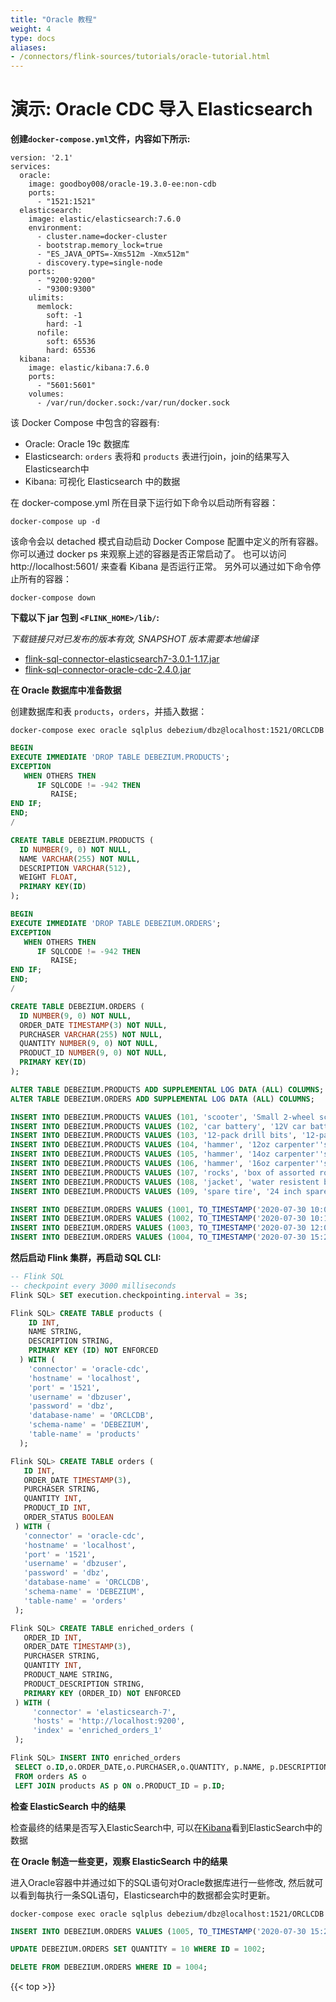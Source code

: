 ```yaml
---
title: "Oracle 教程"
weight: 4
type: docs
aliases:
- /connectors/flink-sources/tutorials/oracle-tutorial.html
---
```

<!--
Licensed to the Apache Software Foundation (ASF) under one
or more contributor license agreements.  See the NOTICE file
distributed with this work for additional information
regarding copyright ownership.  The ASF licenses this file
to you under the Apache License, Version 2.0 (the
"License"); you may not use this file except in compliance
with the License.  You may obtain a copy of the License at

  http://www.apache.org/licenses/LICENSE-2.0

Unless required by applicable law or agreed to in writing,
software distributed under the License is distributed on an
"AS IS" BASIS, WITHOUT WARRANTIES OR CONDITIONS OF ANY
KIND, either express or implied.  See the License for the
specific language governing permissions and limitations
under the License.
-->

# 演示: Oracle CDC 导入 Elasticsearch

**创建`docker-compose.yml`文件，内容如下所示:**

```
version: '2.1'
services:
  oracle:
    image: goodboy008/oracle-19.3.0-ee:non-cdb
    ports:
      - "1521:1521"
  elasticsearch:
    image: elastic/elasticsearch:7.6.0
    environment:
      - cluster.name=docker-cluster
      - bootstrap.memory_lock=true
      - "ES_JAVA_OPTS=-Xms512m -Xmx512m"
      - discovery.type=single-node
    ports:
      - "9200:9200"
      - "9300:9300"
    ulimits:
      memlock:
        soft: -1
        hard: -1
      nofile:
        soft: 65536
        hard: 65536
  kibana:
    image: elastic/kibana:7.6.0
    ports:
      - "5601:5601"
    volumes:
      - /var/run/docker.sock:/var/run/docker.sock
``` 
该 Docker Compose 中包含的容器有:
- Oracle: Oracle 19c 数据库
- Elasticsearch: `orders` 表将和 `products` 表进行join，join的结果写入Elasticsearch中
- Kibana: 可视化 Elasticsearch 中的数据

在 docker-compose.yml 所在目录下运行如下命令以启动所有容器：
```shell
docker-compose up -d
```
该命令会以 detached 模式自动启动 Docker Compose 配置中定义的所有容器。
你可以通过 docker ps 来观察上述的容器是否正常启动了。 也可以访问 http://localhost:5601/ 来查看 Kibana 是否运行正常。
另外可以通过如下命令停止所有的容器：

```shell
docker-compose down
````

**下载以下 jar 包到 `<FLINK_HOME>/lib/`:**

*下载链接只对已发布的版本有效, SNAPSHOT 版本需要本地编译*

- [flink-sql-connector-elasticsearch7-3.0.1-1.17.jar](https://repo.maven.apache.org/maven2/org/apache/flink/flink-sql-connector-elasticsearch7/3.0.1-1.17/flink-sql-connector-elasticsearch7-3.0.1-1.17.jar)
- [flink-sql-connector-oracle-cdc-2.4.0.jar](https://repo1.maven.org/maven2/com/ververica/flink-sql-connector-oracle-cdc/2.4.0/flink-sql-connector-oracle-cdc-2.4.0.jar)


**在 Oracle 数据库中准备数据**

创建数据库和表 `products`，`orders`，并插入数据：

```shell
docker-compose exec oracle sqlplus debezium/dbz@localhost:1521/ORCLCDB
```
```sql
BEGIN
EXECUTE IMMEDIATE 'DROP TABLE DEBEZIUM.PRODUCTS';
EXCEPTION
   WHEN OTHERS THEN
      IF SQLCODE != -942 THEN
         RAISE;
END IF;
END;
/

CREATE TABLE DEBEZIUM.PRODUCTS (
  ID NUMBER(9, 0) NOT NULL,
  NAME VARCHAR(255) NOT NULL,
  DESCRIPTION VARCHAR(512),
  WEIGHT FLOAT,
  PRIMARY KEY(ID)
);

BEGIN
EXECUTE IMMEDIATE 'DROP TABLE DEBEZIUM.ORDERS';
EXCEPTION
   WHEN OTHERS THEN
      IF SQLCODE != -942 THEN
         RAISE;
END IF;
END;
/

CREATE TABLE DEBEZIUM.ORDERS (
  ID NUMBER(9, 0) NOT NULL,
  ORDER_DATE TIMESTAMP(3) NOT NULL,
  PURCHASER VARCHAR(255) NOT NULL,
  QUANTITY NUMBER(9, 0) NOT NULL,
  PRODUCT_ID NUMBER(9, 0) NOT NULL,
  PRIMARY KEY(ID)
);

ALTER TABLE DEBEZIUM.PRODUCTS ADD SUPPLEMENTAL LOG DATA (ALL) COLUMNS;
ALTER TABLE DEBEZIUM.ORDERS ADD SUPPLEMENTAL LOG DATA (ALL) COLUMNS;

INSERT INTO DEBEZIUM.PRODUCTS VALUES (101, 'scooter', 'Small 2-wheel scooter', 3.14);
INSERT INTO DEBEZIUM.PRODUCTS VALUES (102, 'car battery', '12V car battery', 8.1);
INSERT INTO DEBEZIUM.PRODUCTS VALUES (103, '12-pack drill bits', '12-pack of drill bits with sizes ranging from #40 to #3', 0.8);
INSERT INTO DEBEZIUM.PRODUCTS VALUES (104, 'hammer', '12oz carpenter''s hammer', 0.75);
INSERT INTO DEBEZIUM.PRODUCTS VALUES (105, 'hammer', '14oz carpenter''s hammer', 0.875);
INSERT INTO DEBEZIUM.PRODUCTS VALUES (106, 'hammer', '16oz carpenter''s hammer', 1.0);
INSERT INTO DEBEZIUM.PRODUCTS VALUES (107, 'rocks', 'box of assorted rocks', 5.3);
INSERT INTO DEBEZIUM.PRODUCTS VALUES (108, 'jacket', 'water resistent black wind breaker', 0.1);
INSERT INTO DEBEZIUM.PRODUCTS VALUES (109, 'spare tire', '24 inch spare tire', 22.2);

INSERT INTO DEBEZIUM.ORDERS VALUES (1001, TO_TIMESTAMP('2020-07-30 10:08:22.001000', 'YYYY-MM-DD HH24:MI:SS.FF'), 'Jark', 1, 101);
INSERT INTO DEBEZIUM.ORDERS VALUES (1002, TO_TIMESTAMP('2020-07-30 10:11:09.001000', 'YYYY-MM-DD HH24:MI:SS.FF'), 'Sally', 2, 102);
INSERT INTO DEBEZIUM.ORDERS VALUES (1003, TO_TIMESTAMP('2020-07-30 12:00:30.001000', 'YYYY-MM-DD HH24:MI:SS.FF'), 'Edward', 2, 103);
INSERT INTO DEBEZIUM.ORDERS VALUES (1004, TO_TIMESTAMP('2020-07-30 15:22:00.001000', 'YYYY-MM-DD HH24:MI:SS.FF'), 'Jark', 1, 104);
```

**然后启动 Flink 集群，再启动 SQL CLI:**

```sql
-- Flink SQL
-- checkpoint every 3000 milliseconds                       
Flink SQL> SET execution.checkpointing.interval = 3s;

Flink SQL> CREATE TABLE products (
    ID INT,
    NAME STRING,
    DESCRIPTION STRING,
    PRIMARY KEY (ID) NOT ENFORCED
  ) WITH (
    'connector' = 'oracle-cdc',
    'hostname' = 'localhost',
    'port' = '1521',
    'username' = 'dbzuser',
    'password' = 'dbz',
    'database-name' = 'ORCLCDB',
    'schema-name' = 'DEBEZIUM',  
    'table-name' = 'products'
  );

Flink SQL> CREATE TABLE orders (
   ID INT,
   ORDER_DATE TIMESTAMP(3),
   PURCHASER STRING,
   QUANTITY INT,
   PRODUCT_ID INT,
   ORDER_STATUS BOOLEAN
 ) WITH (
   'connector' = 'oracle-cdc',
   'hostname' = 'localhost',
   'port' = '1521',
   'username' = 'dbzuser',
   'password' = 'dbz',
   'database-name' = 'ORCLCDB',
   'schema-name' = 'DEBEZIUM',  
   'table-name' = 'orders'
 );

Flink SQL> CREATE TABLE enriched_orders (
   ORDER_ID INT,
   ORDER_DATE TIMESTAMP(3),
   PURCHASER STRING,
   QUANTITY INT,
   PRODUCT_NAME STRING,
   PRODUCT_DESCRIPTION STRING,
   PRIMARY KEY (ORDER_ID) NOT ENFORCED
 ) WITH (
     'connector' = 'elasticsearch-7',
     'hosts' = 'http://localhost:9200',
     'index' = 'enriched_orders_1'
 );

Flink SQL> INSERT INTO enriched_orders
 SELECT o.ID,o.ORDER_DATE,o.PURCHASER,o.QUANTITY, p.NAME, p.DESCRIPTION
 FROM orders AS o
 LEFT JOIN products AS p ON o.PRODUCT_ID = p.ID;
```

**检查 ElasticSearch 中的结果**

检查最终的结果是否写入ElasticSearch中, 可以在[Kibana](http://localhost:5601/)看到ElasticSearch中的数据

**在 Oracle 制造一些变更，观察 ElasticSearch 中的结果**

进入Oracle容器中并通过如下的SQL语句对Oracle数据库进行一些修改, 然后就可以看到每执行一条SQL语句，Elasticsearch中的数据都会实时更新。

```shell
docker-compose exec oracle sqlplus debezium/dbz@localhost:1521/ORCLCDB
```

```sql
INSERT INTO DEBEZIUM.ORDERS VALUES (1005, TO_TIMESTAMP('2020-07-30 15:22:00.001000', 'YYYY-MM-DD HH24:MI:SS.FF'), 'Jark', 5, 105);

UPDATE DEBEZIUM.ORDERS SET QUANTITY = 10 WHERE ID = 1002;

DELETE FROM DEBEZIUM.ORDERS WHERE ID = 1004;
```

{{< top >}}
